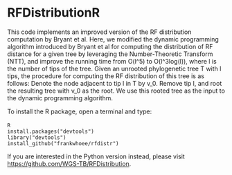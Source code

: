 # RFDistributionR
This code implements an improved version of the RF distribution computation by Bryant et al.
Here, we modified the dynamic programming algorithm introduced by Bryant et al for computing the distribution of RF distance 
for a given tree by leveraging the Number-Theoretic Transform (NTT), and improve the running time from O(l^5) to O(l^3log(l)), 
where l is the number of tips of the tree.
Given an unrooted phylogenetic tree T with l tips, the procedure for computing the RF distribution of this tree is as follows:
Denote the node adjacent to tip l in T by v_0. Remove tip l, and root the resulting tree with v_0 as the root. We use this 
rooted tree as the input to the dynamic programming algorithm.

To install the R package, open a terminal and type:<br><br>
`R`<br>
`install.packages("devtools")`<br>
`library("devtools")`<br>
`install_github("frankwhoee/rfdistr")`<br>

If you are interested in the Python version instead, please visit https://github.com/WGS-TB/RFDistribution.
